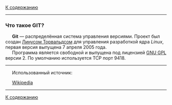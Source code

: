 [К содержанию](./readme.md)

---

### Что такое GIT?

&ensp;&ensp;&ensp;__Git__ — распределённая система управления версиями. Проект был создан [Линусом Торвальдсом](https://ru.wikipedia.org/wiki/%D0%A2%D0%BE%D1%80%D0%B2%D0%B0%D0%BB%D1%8C%D0%B4%D1%81,_%D0%9B%D0%B8%D0%BD%D1%83%D1%81) для управления разработкой ядра *Linux*, первая версия выпущена 7 апреля 2005 года. <br>&ensp;&ensp;&ensp;Программа является свободной и выпущена под лицензией [GNU GPL](https://ru.wikipedia.org/wiki/GNU_General_Public_License) версии 2. По умолчанию используется TCP порт 9418.

---

&ensp;&ensp;&ensp;Использованный источник:

&ensp;&ensp;&ensp;[Wikipedia](https://ru.wikipedia.org/wiki/Git)

---

[К содержанию](./readme.md)